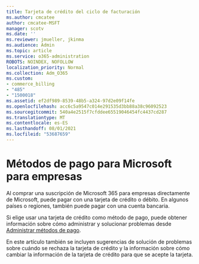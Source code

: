 ```yaml
---
title: Tarjeta de crédito del ciclo de facturación
ms.author: cmcatee
author: cmcatee-MSFT
manager: scotv
ms.date: ''
ms.reviewer: jmueller, jkinma
ms.audience: Admin
ms.topic: article
ms.service: o365-administration
ROBOTS: NOINDEX, NOFOLLOW
localization_priority: Normal
ms.collection: Adm_O365
ms.custom:
- commerce_billing
- "485"
- "1500018"
ms.assetid: ef2df989-8539-48b5-a324-97d2e09f14fe
ms.openlocfilehash: acc6c5a9547c014e291535d3bb88a38c96092523
ms.sourcegitcommit: 540a4e2515f7cfddee65519046454fc4437cd287
ms.translationtype: MT
ms.contentlocale: es-ES
ms.lasthandoff: 08/01/2021
ms.locfileid: "53687659"
---
```

# <a name="payment-methods-for-microsoft-for-business"></a>Métodos de pago para Microsoft para empresas

Al comprar una suscripción de Microsoft 365 para empresas directamente de Microsoft, puede pagar con una tarjeta de crédito o débito. En algunos países o regiones, también puede pagar con una cuenta bancaria.
  
Si elige usar una tarjeta de crédito como método de pago, puede obtener información sobre cómo administrar y solucionar problemas desde [Administrar métodos de pago](/microsoft-365/commerce/billing-and-payments/manage-payment-methods).
  
En este artículo también se incluyen sugerencias de solución de problemas sobre cuándo se rechaza la tarjeta de crédito y la información sobre cómo cambiar la información de la tarjeta de crédito para que se acepte la tarjeta.